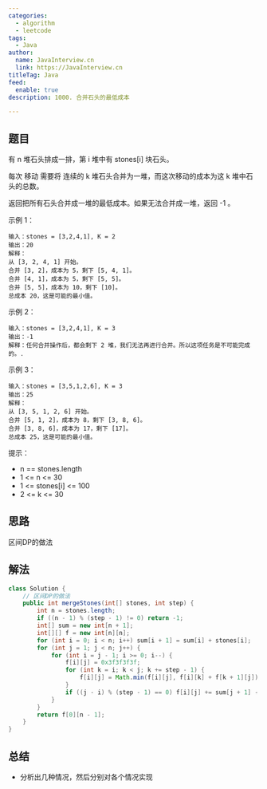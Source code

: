 ```yaml
---
categories:
  - algorithm
  - leetcode
tags:
  - Java
author: 
  name: JavaInterview.cn
  link: https://JavaInterview.cn
titleTag: Java
feed:
  enable: true
description: 1000. 合并石头的最低成本

---
```


## 题目
有 n 堆石头排成一排，第 i 堆中有 stones[i] 块石头。

每次 移动 需要将 连续的 k 堆石头合并为一堆，而这次移动的成本为这 k 堆中石头的总数。

返回把所有石头合并成一堆的最低成本。如果无法合并成一堆，返回 -1 。



示例 1：

    输入：stones = [3,2,4,1], K = 2
    输出：20
    解释：
    从 [3, 2, 4, 1] 开始。
    合并 [3, 2]，成本为 5，剩下 [5, 4, 1]。
    合并 [4, 1]，成本为 5，剩下 [5, 5]。
    合并 [5, 5]，成本为 10，剩下 [10]。
    总成本 20，这是可能的最小值。
示例 2：

    输入：stones = [3,2,4,1], K = 3
    输出：-1
    解释：任何合并操作后，都会剩下 2 堆，我们无法再进行合并。所以这项任务是不可能完成的。.
示例 3：

    输入：stones = [3,5,1,2,6], K = 3
    输出：25
    解释：
    从 [3, 5, 1, 2, 6] 开始。
    合并 [5, 1, 2]，成本为 8，剩下 [3, 8, 6]。
    合并 [3, 8, 6]，成本为 17，剩下 [17]。
    总成本 25，这是可能的最小值。


提示：

* n == stones.length
* 1 <= n <= 30
* 1 <= stones[i] <= 100
* 2 <= k <= 30

## 思路

区间DP的做法

## 解法
```java
class Solution {
    // 区间DP的做法
    public int mergeStones(int[] stones, int step) {
        int n = stones.length;
        if ((n - 1) % (step - 1) != 0) return -1;
        int[] sum = new int[n + 1];
        int[][] f = new int[n][n];
        for (int i = 0; i < n; i++) sum[i + 1] = sum[i] + stones[i];
        for (int j = 1; j < n; j++) {
            for (int i = j - 1; i >= 0; i--) {
                f[i][j] = 0x3f3f3f3f;
                for (int k = i; k < j; k += step - 1) {
                    f[i][j] = Math.min(f[i][j], f[i][k] + f[k + 1][j]);
                }
                if ((j - i) % (step - 1) == 0) f[i][j] += sum[j + 1] - sum[i];
            }
        }
        return f[0][n - 1];
    }
}

```

## 总结

- 分析出几种情况，然后分别对各个情况实现 
